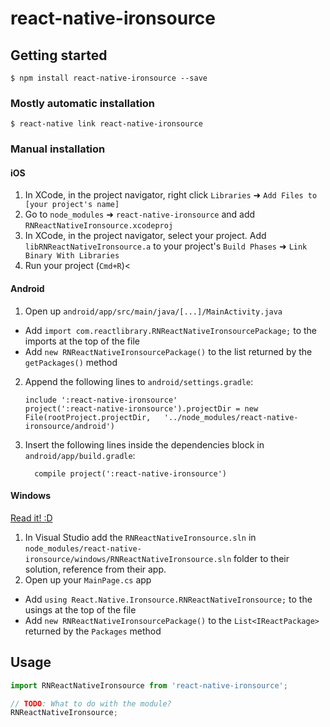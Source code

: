 
# react-native-ironsource

## Getting started

`$ npm install react-native-ironsource --save`

### Mostly automatic installation

`$ react-native link react-native-ironsource`

### Manual installation


#### iOS

1. In XCode, in the project navigator, right click `Libraries` ➜ `Add Files to [your project's name]`
2. Go to `node_modules` ➜ `react-native-ironsource` and add `RNReactNativeIronsource.xcodeproj`
3. In XCode, in the project navigator, select your project. Add `libRNReactNativeIronsource.a` to your project's `Build Phases` ➜ `Link Binary With Libraries`
4. Run your project (`Cmd+R`)<

#### Android

1. Open up `android/app/src/main/java/[...]/MainActivity.java`
  - Add `import com.reactlibrary.RNReactNativeIronsourcePackage;` to the imports at the top of the file
  - Add `new RNReactNativeIronsourcePackage()` to the list returned by the `getPackages()` method
2. Append the following lines to `android/settings.gradle`:
  	```
  	include ':react-native-ironsource'
  	project(':react-native-ironsource').projectDir = new File(rootProject.projectDir, 	'../node_modules/react-native-ironsource/android')
  	```
3. Insert the following lines inside the dependencies block in `android/app/build.gradle`:
  	```
      compile project(':react-native-ironsource')
  	```

#### Windows
[Read it! :D](https://github.com/ReactWindows/react-native)

1. In Visual Studio add the `RNReactNativeIronsource.sln` in `node_modules/react-native-ironsource/windows/RNReactNativeIronsource.sln` folder to their solution, reference from their app.
2. Open up your `MainPage.cs` app
  - Add `using React.Native.Ironsource.RNReactNativeIronsource;` to the usings at the top of the file
  - Add `new RNReactNativeIronsourcePackage()` to the `List<IReactPackage>` returned by the `Packages` method


## Usage
```javascript
import RNReactNativeIronsource from 'react-native-ironsource';

// TODO: What to do with the module?
RNReactNativeIronsource;
```
  